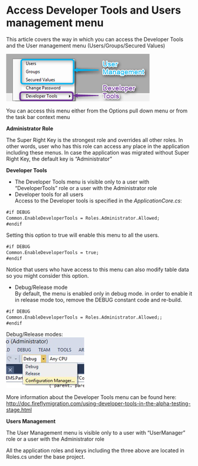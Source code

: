﻿# Access Developer Tools and Users management menu

This article covers the way in which you can access the Developer Tools and the User management menu (Users/Groups/Secured Values)

![](menu_access_tool.png)

You can access this menu either from the Options pull down menu or from the task bar context menu

**Administrator Role**

The Super Right Key is the strongest role and overrides all other roles. In other words, user who has this role can access any place in the application including these menus. In case the application was migrated without Super Right Key, the default key is “Administrator”

**Developer Tools**

* The Developer Tools menu is visible only to a user with “DeveloperTools” role or a user with the Administrator role
* Developer tools for all users  
Access to the Developer tools is specified in the  *ApplicationCore.cs*:
```csdiff
#if DEBUG
Common.EnableDeveloperTools = Roles.Administrator.Allowed;
#endif
```
Setting this option to true will enable this menu to all the users.
```csdiff
#if DEBUG
Common.EnableDeveloperTools = true;
#endif
```
Notice that users who have access to this menu can also modify table data so you might consider this option.

* Debug/Release mode  
By default, the menu is enabled only in debug mode. in order to enable it in release mode too, remove the DEBUG constant code and re-build.
```csdiff
#if DEBUG
Common.EnableDeveloperTools = Roles.Administrator.Allowed;;
#endif
```

Debug/Release modes:  
![](demode.png)

More information about the Developer Tools menu can be found here:<br>
http://doc.fireflymigration.com/using-developer-tools-in-the-alpha-testing-stage.html

**Users Management**

The User Management menu is visible only to a user with “UserManager” role or a user with the Administrator role

All the application roles and keys including the three above are located in Roles.cs under the base project.
